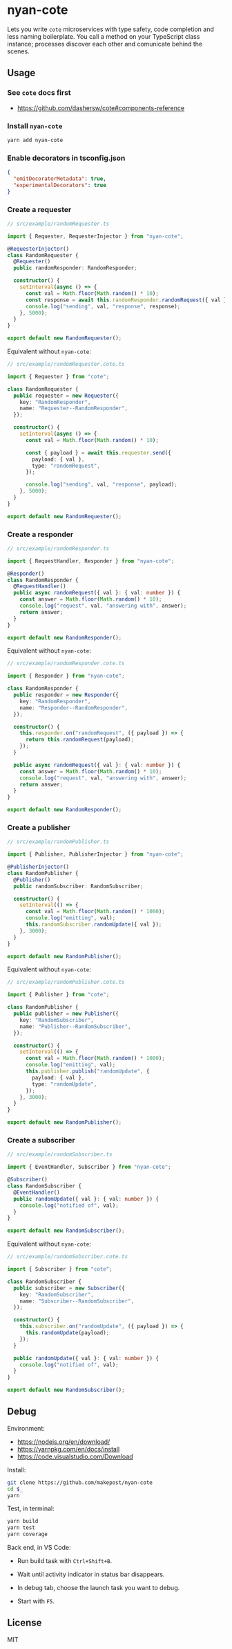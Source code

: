 # nyan-cote

Lets you write `cote` microservices with type safety, code completion and less
naming boilerplate. You call a method on your TypeScript class instance;
processes discover each other and comunicate behind the scenes.

## Usage

### See `cote` docs first

- https://github.com/dashersw/cote#components-reference


### Install `nyan-cote`

```bash
yarn add nyan-cote
```

### Enable decorators in tsconfig.json

```json
{
  "emitDecoratorMetadata": true,
  "experimentalDecorators": true
}
```

### Create a requester

```typescript
// src/example/randomRequester.ts

import { Requester, RequesterInjector } from "nyan-cote";

@RequesterInjector()
class RandomRequester {
  @Requester()
  public randomResponder: RandomResponder;

  constructor() {
    setInterval(async () => {
      const val = Math.floor(Math.random() * 10);
      const response = await this.randomResponder.randomRequest({ val });
      console.log("sending", val, "response", response);
    }, 5000);
  }
}

export default new RandomRequester();
```

Equivalent without `nyan-cote`:

```typescript
// src/example/randomRequester.cote.ts

import { Requester } from "cote";

class RandomRequester {
  public requester = new Requester({
    key: "RandomResponder",
    name: "Requester--RandomResponder",
  });

  constructor() {
    setInterval(async () => {
      const val = Math.floor(Math.random() * 10);

      const { payload } = await this.requester.send({
        payload: { val },
        type: "randomRequest",
      });

      console.log("sending", val, "response", payload);
    }, 5000);
  }
}

export default new RandomRequester();
```

### Create a responder

```typescript
// src/example/randomResponder.ts

import { RequestHandler, Responder } from "nyan-cote";

@Responder()
class RandomResponder {
  @RequestHandler()
  public async randomRequest({ val }: { val: number }) {
    const answer = Math.floor(Math.random() * 10);
    console.log("request", val, "answering with", answer);
    return answer;
  }
}

export default new RandomResponder();
```

Equivalent without `nyan-cote`:

```typescript
// src/example/randomResponder.cote.ts

import { Responder } from "nyan-cote";

class RandomResponder {
  public responder = new Responder({
    key: "RandomResponder",
    name: "Responder--RandomResponder",
  });

  constructor() {
    this.responder.on("randomRequest", ({ payload }) => {
      return this.randomRequest(payload);
    });
  }

  public async randomRequest({ val }: { val: number }) {
    const answer = Math.floor(Math.random() * 10);
    console.log("request", val, "answering with", answer);
    return answer;
  }
}

export default new RandomResponder();
```

### Create a publisher

```typescript
// src/example/randomPublisher.ts

import { Publisher, PublisherInjector } from "nyan-cote";

@PublisherInjector()
class RandomPublisher {
  @Publisher()
  public randomSubscriber: RandomSubscriber;

  constructor() {
    setInterval(() => {
      const val = Math.floor(Math.random() * 1000);
      console.log("emitting", val);
      this.randomSubscriber.randomUpdate({ val });
    }, 3000);
  }
}

export default new RandomPublisher();
```

Equivalent without `nyan-cote`:

```typescript
// src/example/randomPublisher.cote.ts

import { Publisher } from "cote";

class RandomPublisher {
  public publisher = new Publisher({
    key: "RandomSubscriber",
    name: "Publisher--RandomSubscriber",
  });

  constructor() {
    setInterval(() => {
      const val = Math.floor(Math.random() * 1000);
      console.log("emitting", val);
      this.publisher.publish("randomUpdate", {
        payload: { val },
        type: "randomUpdate",
      });
    }, 3000);
  }
}

export default new RandomPublisher();
```

### Create a subscriber

```typescript
// src/example/randomSubscriber.ts

import { EventHandler, Subscriber } from "nyan-cote";

@Subscriber()
class RandomSubscriber {
  @EventHandler()
  public randomUpdate({ val }: { val: number }) {
    console.log("notified of", val);
  }
}

export default new RandomSubscriber();
```

Equivalent without `nyan-cote`:

```typescript
// src/example/randomSubscriber.cote.ts

import { Subscriber } from "cote";

class RandomSubscriber {
  public subscriber = new Subscriber({
    key: "RandomSubscriber",
    name: "Subscriber--RandomSubscriber",
  });

  constructor() {
    this.subscriber.on("randomUpdate", ({ payload }) => {
      this.randomUpdate(payload);
    });
  }

  public randomUpdate({ val }: { val: number }) {
    console.log("notified of", val);
  }
}

export default new RandomSubscriber();
```

## Debug

Environment:

* https://nodejs.org/en/download/
* https://yarnpkg.com/en/docs/install
* https://code.visualstudio.com/Download

Install:

```bash
git clone https://github.com/makepost/nyan-cote
cd $_
yarn
```

Test, in terminal:

```bash
yarn build
yarn test
yarn coverage
```

Back end, in VS Code:

* Run build task with `Ctrl+Shift+B`.

* Wait until activity indicator in status bar disappears.

* In debug tab, choose the launch task you want to debug.

* Start with `F5`.

## License

MIT
